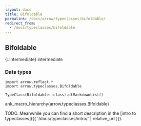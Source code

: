 ```yaml
---
layout: docs
title: Bifoldable
permalink: /docs/arrow/typeclasses/bifoldable/
redirect_from:
  - /docs/typeclasses/bifoldable
---
```


## Bifoldable

{:.intermediate}
intermediate

### Data types

```kotlin:ank:replace
import arrow.reflect.*
import arrow.typeclasses.Bifoldable

TypeClass(Bifoldable::class).dtMarkdownList()
```

ank_macro_hierarchy(arrow.typeclasses.Bifoldable)

TODO. Meanwhile you can find a short description in the [intro to typeclasses]({{ '/docs/typeclasses/intro/' | relative_url }}).
